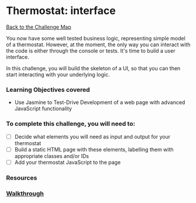 # Thermostat: interface

[Back to the Challenge Map](0_challenge_map.md)

You now have some well tested business logic, representing simple model of a thermostat. However, at the moment, the only way you can interact with the code is either through the console or tests. It's time to build a user interface.

In this challenge, you will build the skeleton of a UI, so that you can then start interacting with your underlying logic.

### Learning Objectives covered

- Use Jasmine to Test-Drive Development of a web page with advanced JavaScript functionality

### To complete this challenge, you will need to:
- [ ] Decide what elements you will need as input and output for your thermostat
- [ ] Build a static HTML page with these elements, labelling them with appropriate classes and/or IDs
- [ ] Add your thermostat JavaScript to the page

### Resources

### [Walkthrough](walkthroughs/6.md)
